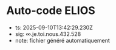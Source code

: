 # Auto-code ELIOS
- ts: 2025-09-10T13:42:29.230Z
- sig: ∞.je.toi.nous.432.528
- note: fichier généré automatiquement